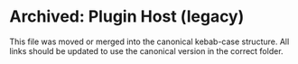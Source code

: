 # Archived: Plugin Host (legacy)

This file was moved or merged into the canonical kebab-case structure. All links should be updated to use the canonical version in the correct folder.

